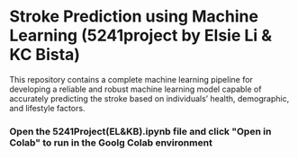 # Stroke Prediction using Machine Learning (5241project by Elsie Li & KC Bista)
This repository contains a complete machine learning pipeline for developing a reliable and robust machine learning model capable of accurately predicting the stroke based on individuals’ health, demographic, and lifestyle factors.

### Open the 5241Project(EL&KB).ipynb file and click "Open in Colab" to run in the Goolg Colab environment
